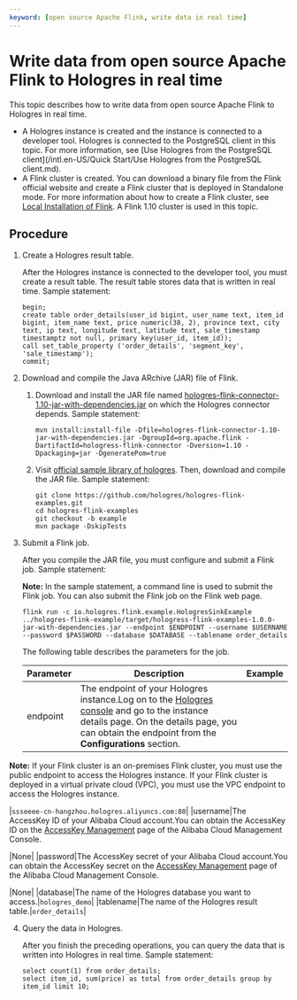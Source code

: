 ```yaml
---
keyword: [open source Apache Flink, write data in real time]
---
```


# Write data from open source Apache Flink to Hologres in real time

This topic describes how to write data from open source Apache Flink to Hologres in real time.

-   A Hologres instance is created and the instance is connected to a developer tool. Hologres is connected to the PostgreSQL client in this topic. For more information, see [Use Hologres from the PostgreSQL client](/intl.en-US/Quick Start/Use Hologres from the PostgreSQL client.md).
-   A Flink cluster is created. You can download a binary file from the Flink official website and create a Flink cluster that is deployed in Standalone mode. For more information about how to create a Flink cluster, see [Local Installation of Flink](https://ci.apache.org/projects/flink/flink-docs-release-1.11/try-flink/local_installation.html). A Flink 1.10 cluster is used in this topic.

## Procedure

1.  Create a Hologres result table.

    After the Hologres instance is connected to the developer tool, you must create a result table. The result table stores data that is written in real time. Sample statement:

    ```
    begin;
    create table order_details(user_id bigint, user_name text, item_id bigint, item_name text, price numeric(38, 2), province text, city text, ip text, longitude text, latitude text, sale_timestamp timestamptz not null, primary key(user_id, item_id));
    call set_table_property ('order_details', 'segment_key', 'sale_timestamp');
    commit;
    ```

2.  Download and compile the Java ARchive \(JAR\) file of Flink.

    1.  Download and install the JAR file named [hologres-flink-connector-1.10-jar-with-dependencies.jar](http://docs-aliyun.cn-hangzhou.oss.aliyun-inc.com/assets/attach/30336/cn_zh/1600398557180/hologres-flink-connector-1.10-jar-with-dependencies.jar) on which the Hologres connector depends. Sample statement:

        ```
        mvn install:install-file -Dfile=hologres-flink-connector-1.10-jar-with-dependencies.jar -DgroupId=org.apache.flink -DartifactId=hologress-flink-connector -Dversion=1.10 -Dpackaging=jar -DgeneratePom=true
        ```

    2.  Visit [official sample library of hologres](https://github.com/hologres/hologres-flink-examples). Then, download and compile the JAR file. Sample statement:

        ```
        git clone https://github.com/hologres/hologres-flink-examples.git
        cd hologres-flink-examples
        git checkout -b example
        mvn package -DskipTests
        ```

3.  Submit a Flink job.

    After you compile the JAR file, you must configure and submit a Flink job. Sample statement:

    **Note:** In the sample statement, a command line is used to submit the Flink job. You can also submit the Flink job on the Flink web page.

    ```
    flink run -c io.hologres.flink.example.HologresSinkExample ../hologres-flink-example/target/hologress-flink-examples-1.0.0-jar-with-dependencies.jar --endpoint $ENDPOINT --username $USERNAME --password $PASSWORD --database $DATABASE --tablename order_details
    ```

    The following table describes the parameters for the job.

    |Parameter|Description|Example|
    |---------|-----------|-------|
    |endpoint|The endpoint of your Hologres instance.Log on to the [Hologres console](https://hologram.console.aliyun.com/#/instance) and go to the instance details page. On the details page, you can obtain the endpoint from the **Configurations** section.

**Note:** If your Flink cluster is an on-premises Flink cluster, you must use the public endpoint to access the Hologres instance. If your Flink cluster is deployed in a virtual private cloud \(VPC\), you must use the VPC endpoint to access the Hologres instance.

|`ssseeee-cn-hangzhou.hologres.aliyuncs.com:80`|
    |username|The AccessKey ID of your Alibaba Cloud account.You can obtain the AccessKey ID on the [AccessKey Management](https://usercenter.console.aliyun.com/?spm=5176.2020520153.nav-right.dak.3bcf415dCWGUBj#/manage/ak) page of the Alibaba Cloud Management Console.

|None|
    |password|The AccessKey secret of your Alibaba Cloud account.You can obtain the AccessKey secret on the [AccessKey Management](https://usercenter.console.aliyun.com/?spm=5176.2020520153.nav-right.dak.3bcf415dCWGUBj#/manage/ak) page of the Alibaba Cloud Management Console.

|None|
    |database|The name of the Hologres database you want to access.|`hologres_demo`|
    |tablename|The name of the Hologres result table.|`order_details`|

4.  Query the data in Hologres.

    After you finish the preceding operations, you can query the data that is written into Hologres in real time. Sample statement:

    ```
    select count(1) from order_details;
    select item_id, sum(price) as total from order_details group by item_id limit 10;
    ```


